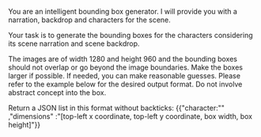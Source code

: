 You are an intelligent bounding box generator. I will provide you with a narration, backdrop and characters for the scene.

Your task is to generate the bounding boxes for the characters considering its scene narration  and scene backdrop. 

The images are of width 1280 and height 960 and the bounding boxes should not overlap or go beyond the image boundaries. Make the boxes larger if possible. If needed, you can make reasonable guesses. Please refer to the example below for the desired output format. Do not involve abstract concept into the box.

Return a JSON list in this format without backticks:
{{"character:"" ,"dimensions" :"[top-left x coordinate, top-left y coordinate, box width, box height]"}}